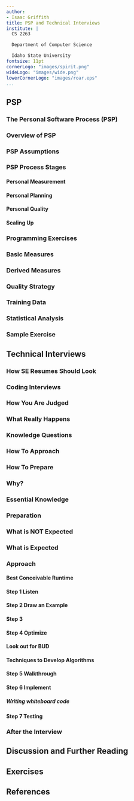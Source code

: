 ```yaml
---
author:
- Isaac Griffith
title: PSP and Technical Interviews
institute: |
  CS 2263

  Department of Computer Science

  Idaho State University
fontsize: 11pt
cornerLogo: "images/spirit.png"
wideLogo: "images/wide.png"
lowerCornerLogo: "images/roar.eps"
...
```


## PSP

### The Personal Software Process (PSP)

### Overview of PSP

### PSP Assumptions

### PSP Process Stages

#### Personal Measurement

#### Personal Planning

#### Personal Quality

#### Scaling Up

### Programming Exercises

### Basic Measures

### Derived Measures

### Quality Strategy

### Training Data

### Statistical Analysis

### Sample Exercise

## Technical Interviews

### How SE Resumes Should Look

### Coding Interviews

### How You Are Judged

### What Really Happens

### Knowledge Questions

### How To Approach

### How To Prepare

### Why?

### Essential Knowledge

### Preparation

### What is NOT Expected

### What is Expected

### Approach

#### Best Conceivable Runtime

#### Step 1 Listen

#### Step 2 Draw an Example

#### Step 3

#### Step 4 Optimize

#### Look out for BUD

#### Techniques to Develop Algorithms

#### Step 5 Walkthrough

#### Step 6 Implement

##### Writing whiteboard code

#### Step 7 Testing

### After the Interview

## Discussion and Further Reading

## Exercises

## References
